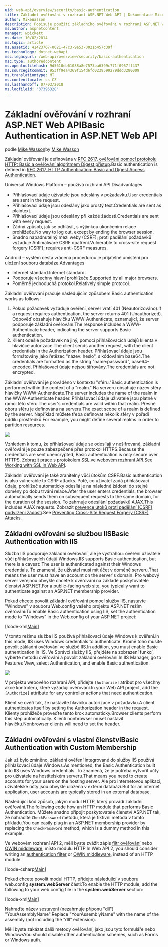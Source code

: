 ```yaml
---
uid: web-api/overview/security/basic-authentication
title: Základní ověřování v rozhraní ASP.NET Web API | Dokumentace Microsoftu
author: MikeWasson
description: Popisuje použití základního ověřování v rozhraní ASP.NET Web API.
ms.author: aspnetcontent
manager: wpickett
ms.date: 10/02/2014
ms.topic: article
ms.assetid: 41423767-0021-47c3-9e53-0021b457c39f
ms.technology: dotnet-webapi
msc.legacyurl: /web-api/overview/security/basic-authentication
msc.type: authoredcontent
ms.openlocfilehash: 9d5610eb61088a8e7573ba6399c771f0957ff437
ms.sourcegitcommit: 953ff9ea4369f154d6fd0239599279ddd3280009
ms.translationtype: MT
ms.contentlocale: cs-CZ
ms.lasthandoff: 07/03/2018
ms.locfileid: "37395328"
---
```

<a name="basic-authentication-in-aspnet-web-api"></a><span data-ttu-id="bb725-103">Základní ověřování v rozhraní ASP.NET Web API</span><span class="sxs-lookup"><span data-stu-id="bb725-103">Basic Authentication in ASP.NET Web API</span></span>
====================
<span data-ttu-id="bb725-104">podle [Mike Wasson](https://github.com/MikeWasson)</span><span class="sxs-lookup"><span data-stu-id="bb725-104">by [Mike Wasson](https://github.com/MikeWasson)</span></span>

<span data-ttu-id="bb725-105">Základní ověřování je definována v [RFC 2617, ověřování pomocí protokolu HTTP: Basic a ověřování algoritmem Digest přístup](http://www.ietf.org/rfc/rfc2617.txt).</span><span class="sxs-lookup"><span data-stu-id="bb725-105">Basic authentication is defined in [RFC 2617, HTTP Authentication: Basic and Digest Access Authentication](http://www.ietf.org/rfc/rfc2617.txt).</span></span>

<span data-ttu-id="bb725-106">Universal Windows Platform – používá  rozhraní API.</span><span class="sxs-lookup"><span data-stu-id="bb725-106">Disadvantages</span></span>

- <span data-ttu-id="bb725-107">Přihlašovací údaje uživatele jsou odeslány v požadavku.</span><span class="sxs-lookup"><span data-stu-id="bb725-107">User credentials are sent in the request.</span></span>
- <span data-ttu-id="bb725-108">Přihlašovací údaje jsou odeslány jako prostý text.</span><span class="sxs-lookup"><span data-stu-id="bb725-108">Credentials are sent as plaintext.</span></span>
- <span data-ttu-id="bb725-109">Přihlašovací údaje jsou odeslány při každé žádosti.</span><span class="sxs-lookup"><span data-stu-id="bb725-109">Credentials are sent with every request.</span></span>
- <span data-ttu-id="bb725-110">Žádný způsob, jak se odhlásit, s výjimkou ukončením relace prohlížeče.</span><span class="sxs-lookup"><span data-stu-id="bb725-110">No way to log out, except by ending the browser session.</span></span>
- <span data-ttu-id="bb725-111">Snadno napadnutelný mezi weby (CSRF); proti padělání požadavků vyžaduje Antimalware CSRF opatření.</span><span class="sxs-lookup"><span data-stu-id="bb725-111">Vulnerable to cross-site request forgery (CSRF); requires anti-CSRF measures.</span></span>

<span data-ttu-id="bb725-112">Android – systém cesta vrácená procedurou  je přijatelné umístění pro uložení souboru databáze.</span><span class="sxs-lookup"><span data-stu-id="bb725-112">Advantages</span></span>

- <span data-ttu-id="bb725-113">Internet standard.</span><span class="sxs-lookup"><span data-stu-id="bb725-113">Internet standard.</span></span>
- <span data-ttu-id="bb725-114">Podporuje všechny hlavní prohlížeče.</span><span class="sxs-lookup"><span data-stu-id="bb725-114">Supported by all major browsers.</span></span>
- <span data-ttu-id="bb725-115">Poměrně jednoduchá protokol.</span><span class="sxs-lookup"><span data-stu-id="bb725-115">Relatively simple protocol.</span></span>

<span data-ttu-id="bb725-116">Základní ověřování pracuje následujícím způsobem:</span><span class="sxs-lookup"><span data-stu-id="bb725-116">Basic authentication works as follows:</span></span>

1. <span data-ttu-id="bb725-117">Pokud požadavek vyžaduje ověření, server vrátí 401 (Neautorizováno).</span><span class="sxs-lookup"><span data-stu-id="bb725-117">If a request requires authentication, the server returns 401 (Unauthorized).</span></span> <span data-ttu-id="bb725-118">Odpověď obsahuje hlavičku WWW-Authenticate, oznamující, že server podporuje základní ověřování.</span><span class="sxs-lookup"><span data-stu-id="bb725-118">The response includes a WWW-Authenticate header, indicating the server supports Basic authentication.</span></span>
2. <span data-ttu-id="bb725-119">Klient odešle požadavek na jiný, pomocí přihlašovacích údajů klienta v hlavičce autorizace.</span><span class="sxs-lookup"><span data-stu-id="bb725-119">The client sends another request, with the client credentials in the Authorization header.</span></span> <span data-ttu-id="bb725-120">Přihlašovací údaje jsou formátovány jako řetězec "název: heslo", s kódováním base64.</span><span class="sxs-lookup"><span data-stu-id="bb725-120">The credentials are formatted as the string "name:password", base64-encoded.</span></span> <span data-ttu-id="bb725-121">Přihlašovací údaje nejsou šifrovány.</span><span class="sxs-lookup"><span data-stu-id="bb725-121">The credentials are not encrypted.</span></span>

<span data-ttu-id="bb725-122">Základní ověřování je prováděno v kontextu "sféru."</span><span class="sxs-lookup"><span data-stu-id="bb725-122">Basic authentication is performed within the context of a "realm."</span></span> <span data-ttu-id="bb725-123">Na serveru obsahuje název sféry hlavičky WWW-Authenticate.</span><span class="sxs-lookup"><span data-stu-id="bb725-123">The server includes the name of the realm in the WWW-Authenticate header.</span></span> <span data-ttu-id="bb725-124">Přihlašovací údaje uživatele jsou platné v rámci této sféru.</span><span class="sxs-lookup"><span data-stu-id="bb725-124">The user's credentials are valid within that realm.</span></span> <span data-ttu-id="bb725-125">Přesné oboru sféru je definována na serveru.</span><span class="sxs-lookup"><span data-stu-id="bb725-125">The exact scope of a realm is defined by the server.</span></span> <span data-ttu-id="bb725-126">Například můžete třeba definovat několik sféry v pořadí oddílu prostředků.</span><span class="sxs-lookup"><span data-stu-id="bb725-126">For example, you might define several realms in order to partition resources.</span></span>

![](basic-authentication/_static/image1.png)

<span data-ttu-id="bb725-127">Vzhledem k tomu, že přihlašovací údaje se odesílají v nešifrované, základní ověřování je pouze zabezpečené přes protokol HTTPS.</span><span class="sxs-lookup"><span data-stu-id="bb725-127">Because the credentials are sent unencrypted, Basic authentication is only secure over HTTPS.</span></span> <span data-ttu-id="bb725-128">Zobrazit [práce s protokolem SSL ve webovém rozhraní API](working-with-ssl-in-web-api.md).</span><span class="sxs-lookup"><span data-stu-id="bb725-128">See [Working with SSL in Web API](working-with-ssl-in-web-api.md).</span></span>

<span data-ttu-id="bb725-129">Základní ověřování je také zranitelný vůči útokům CSRF.</span><span class="sxs-lookup"><span data-stu-id="bb725-129">Basic authentication is also vulnerable to CSRF attacks.</span></span> <span data-ttu-id="bb725-130">Poté, co uživatel zadá přihlašovací údaje, prohlížeč automaticky odesílá je na následné žádosti do stejné domény po dobu trvání relace.</span><span class="sxs-lookup"><span data-stu-id="bb725-130">After the user enters credentials, the browser automatically sends them on subsequent requests to the same domain, for the duration of the session.</span></span> <span data-ttu-id="bb725-131">To zahrnuje odesílání požadavků AJAX.</span><span class="sxs-lookup"><span data-stu-id="bb725-131">This includes AJAX requests.</span></span> <span data-ttu-id="bb725-132">Zobrazit [prevence útoků proti padělání (CSRF) podvržení žádosti](preventing-cross-site-request-forgery-csrf-attacks.md).</span><span class="sxs-lookup"><span data-stu-id="bb725-132">See [Preventing Cross-Site Request Forgery (CSRF) Attacks](preventing-cross-site-request-forgery-csrf-attacks.md).</span></span>

## <a name="basic-authentication-with-iis"></a><span data-ttu-id="bb725-133">Základní ověřování se službou IIS</span><span class="sxs-lookup"><span data-stu-id="bb725-133">Basic Authentication with IIS</span></span>

<span data-ttu-id="bb725-134">Služba IIS podporuje základní ověřování, ale je výstrahou: ověření uživatele vůči přihlašovacích údajů Windows.</span><span class="sxs-lookup"><span data-stu-id="bb725-134">IIS supports Basic authentication, but there is a caveat: The user is authenticated against their Windows credentials.</span></span> <span data-ttu-id="bb725-135">To znamená, že uživatel musí mít účet v doméně serveru.</span><span class="sxs-lookup"><span data-stu-id="bb725-135">That means the user must have an account on the server's domain.</span></span> <span data-ttu-id="bb725-136">Pro webový server veřejnou obvykle chcete k ověřování na základě poskytovatele členství ASP.NET.</span><span class="sxs-lookup"><span data-stu-id="bb725-136">For a public-facing web site, you typically want to authenticate against an ASP.NET membership provider.</span></span>

<span data-ttu-id="bb725-137">Pokud chcete povolit základní ověřování pomocí služby IIS, nastavte "Windows" v souboru Web.config vašeho projektu ASP.NET režim ověřování:</span><span class="sxs-lookup"><span data-stu-id="bb725-137">To enable Basic authentication using IIS, set the authentication mode to "Windows" in the Web.config of your ASP.NET project:</span></span>

[!code-xml[Main](basic-authentication/samples/sample1.xml)]

<span data-ttu-id="bb725-138">V tomto režimu služba IIS používá přihlašovací údaje Windows k ověření.</span><span class="sxs-lookup"><span data-stu-id="bb725-138">In this mode, IIS uses Windows credentials to authenticate.</span></span> <span data-ttu-id="bb725-139">Kromě toho musíte povolit základní ověřování ve službě IIS.</span><span class="sxs-lookup"><span data-stu-id="bb725-139">In addition, you must enable Basic authentication in IIS.</span></span> <span data-ttu-id="bb725-140">Ve Správci služby IIS, přejděte na zobrazení funkcí, vyberte metodu ověřování a povolit základní ověřování.</span><span class="sxs-lookup"><span data-stu-id="bb725-140">In IIS Manager, go to Features View, select Authentication, and enable Basic authentication.</span></span>

![](basic-authentication/_static/image2.png)

<span data-ttu-id="bb725-141">V projektu webového rozhraní API, přidejte `[Authorize]` atribut pro všechny akce kontroleru, které vyžadují ověřování.</span><span class="sxs-lookup"><span data-stu-id="bb725-141">In your Web API project, add the `[Authorize]` attribute for any controller actions that need authentication.</span></span>

<span data-ttu-id="bb725-142">Klient se ověří tak, že nastavíte hlavičku autorizace v požadavku.</span><span class="sxs-lookup"><span data-stu-id="bb725-142">A client authenticates itself by setting the Authorization header in the request.</span></span> <span data-ttu-id="bb725-143">Klienty prohlížeče proveďte tento krok automaticky.</span><span class="sxs-lookup"><span data-stu-id="bb725-143">Browser clients perform this step automatically.</span></span> <span data-ttu-id="bb725-144">Klienti nonbrowser muset nastavit hlavičku.</span><span class="sxs-lookup"><span data-stu-id="bb725-144">Nonbrowser clients will need to set the header.</span></span>

## <a name="basic-authentication-with-custom-membership"></a><span data-ttu-id="bb725-145">Základní ověřování s vlastní členství</span><span class="sxs-lookup"><span data-stu-id="bb725-145">Basic Authentication with Custom Membership</span></span>

<span data-ttu-id="bb725-146">Jak už bylo zmíněno, základní ověření integrované do služby IIS používá přihlašovací údaje Windows.</span><span class="sxs-lookup"><span data-stu-id="bb725-146">As mentioned, the Basic Authentication built into IIS uses Windows credentials.</span></span> <span data-ttu-id="bb725-147">To znamená, že je potřeba vytvořit účty pro uživatele na hostitelském serveru.</span><span class="sxs-lookup"><span data-stu-id="bb725-147">That means you need to create accounts for your users on the hosting server.</span></span> <span data-ttu-id="bb725-148">Ale pro internetovou aplikaci, uživatelské účty jsou obvykle uložena v externí databázi.</span><span class="sxs-lookup"><span data-stu-id="bb725-148">But for an internet application, user accounts are typically stored in an external database.</span></span>

<span data-ttu-id="bb725-149">Následující kód způsob, jakým modul HTTP, který provádí základní ověřování.</span><span class="sxs-lookup"><span data-stu-id="bb725-149">The following code how an HTTP module that performs Basic Authentication.</span></span> <span data-ttu-id="bb725-150">Můžete snadno připojit poskytovatele členství ASP.NET tak, že nahradíte `CheckPassword` metodu, která je fiktivní metoda v tomto příkladu.</span><span class="sxs-lookup"><span data-stu-id="bb725-150">You can easily plug in an ASP.NET membership provider by replacing the `CheckPassword` method, which is a dummy method in this example.</span></span>

<span data-ttu-id="bb725-151">Ve webovém rozhraní API 2, měli byste zvážit zápis [filtr ověřování](authentication-filters.md) nebo [OWIN middleware](../../../aspnet/overview/owin-and-katana/index.md), místo modulu HTTP.</span><span class="sxs-lookup"><span data-stu-id="bb725-151">In Web API 2, you should consider writing an [authentication filter](authentication-filters.md) or [OWIN middleware](../../../aspnet/overview/owin-and-katana/index.md), instead of an HTTP module.</span></span>

[!code-csharp[Main](basic-authentication/samples/sample2.cs)]

<span data-ttu-id="bb725-152">Pokud chcete povolit modul HTTP, přidejte následující v souboru web.config **system.webServer** části:</span><span class="sxs-lookup"><span data-stu-id="bb725-152">To enable the HTTP module, add the following to your web.config file in the **system.webServer** section:</span></span>

[!code-xml[Main](basic-authentication/samples/sample3.xml?highlight=4)]

<span data-ttu-id="bb725-153">Nahraďte název sestavení (nezahrnuje příponu "dll") "YourAssemblyName".</span><span class="sxs-lookup"><span data-stu-id="bb725-153">Replace "YourAssemblyName" with the name of the assembly (not including the "dll" extension).</span></span>

<span data-ttu-id="bb725-154">Měli byste zakázat další metody ověřování, jako jsou tyto formuláře nebo Windows</span><span class="sxs-lookup"><span data-stu-id="bb725-154">You should disable other authentication schemes, such as Forms or Windows auth.</span></span>
